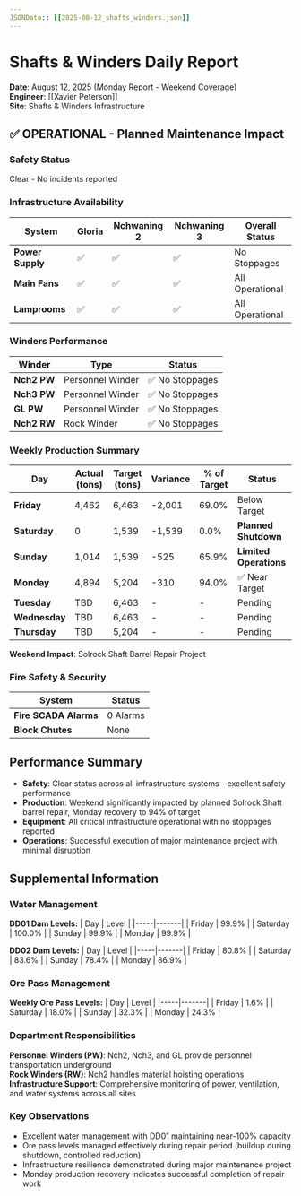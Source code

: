 ```yaml
---
JSONData:: [[2025-08-12_shafts_winders.json]]
---
```


# Shafts & Winders Daily Report
**Date**: August 12, 2025 (Monday Report - Weekend Coverage)  
**Engineer**: [[Xavier Peterson]]  
**Site**: Shafts & Winders Infrastructure

## ✅ OPERATIONAL - Planned Maintenance Impact

### Safety Status
Clear - No incidents reported

### Infrastructure Availability
| System | Gloria | Nchwaning 2 | Nchwaning 3 | Overall Status |
|--------|--------|-------------|-------------|----------------|
| **Power Supply** | ✅ | ✅ | ✅ | No Stoppages |
| **Main Fans** | ✅ | ✅ | ✅ | All Operational |
| **Lamprooms** | ✅ | ✅ | ✅ | All Operational |

### Winders Performance
| Winder | Type | Status |
|--------|------|--------|
| **Nch2 PW** | Personnel Winder | ✅ No Stoppages |
| **Nch3 PW** | Personnel Winder | ✅ No Stoppages |
| **GL PW** | Personnel Winder | ✅ No Stoppages |
| **Nch2 RW** | Rock Winder | ✅ No Stoppages |

### Weekly Production Summary
| Day | Actual (tons) | Target (tons) | Variance | % of Target | Status |
|-----|---------------|---------------|----------|-------------|---------|
| **Friday** | 4,462 | 6,463 | -2,001 | 69.0% | Below Target |
| **Saturday** | 0 | 1,539 | -1,539 | 0.0% | **Planned Shutdown** |
| **Sunday** | 1,014 | 1,539 | -525 | 65.9% | **Limited Operations** |
| **Monday** | 4,894 | 5,204 | -310 | 94.0% | ✅ Near Target |
| **Tuesday** | TBD | 6,463 | - | - | Pending |
| **Wednesday** | TBD | 6,463 | - | - | Pending |
| **Thursday** | TBD | 5,204 | - | - | Pending |

**Weekend Impact**: Solrock Shaft Barrel Repair Project

### Fire Safety & Security
| System | Status |
|--------|--------|
| **Fire SCADA Alarms** | 0 Alarms |
| **Block Chutes** | None |

## Performance Summary
- **Safety**: Clear status across all infrastructure systems - excellent safety performance
- **Production**: Weekend significantly impacted by planned Solrock Shaft barrel repair, Monday recovery to 94% of target
- **Equipment**: All critical infrastructure operational with no stoppages reported
- **Operations**: Successful execution of major maintenance project with minimal disruption

## Supplemental Information

### Water Management
**DD01 Dam Levels:**
| Day | Level |
|-----|-------|
| Friday | 99.9% |
| Saturday | 100.0% |
| Sunday | 99.9% |
| Monday | 99.9% |

**DD02 Dam Levels:**
| Day | Level |
|-----|-------|
| Friday | 80.8% |
| Saturday | 83.6% |
| Sunday | 78.4% |
| Monday | 86.9% |

### Ore Pass Management
**Weekly Ore Pass Levels:**
| Day | Level |
|-----|-------|
| Friday | 1.6% |
| Saturday | 18.0% |
| Sunday | 32.3% |
| Monday | 24.3% |

### Department Responsibilities
**Personnel Winders (PW)**: Nch2, Nch3, and GL provide personnel transportation underground  
**Rock Winders (RW)**: Nch2 handles material hoisting operations  
**Infrastructure Support**: Comprehensive monitoring of power, ventilation, and water systems across all sites

### Key Observations
- Excellent water management with DD01 maintaining near-100% capacity
- Ore pass levels managed effectively during repair period (buildup during shutdown, controlled reduction)
- Infrastructure resilience demonstrated during major maintenance project
- Monday production recovery indicates successful completion of repair work